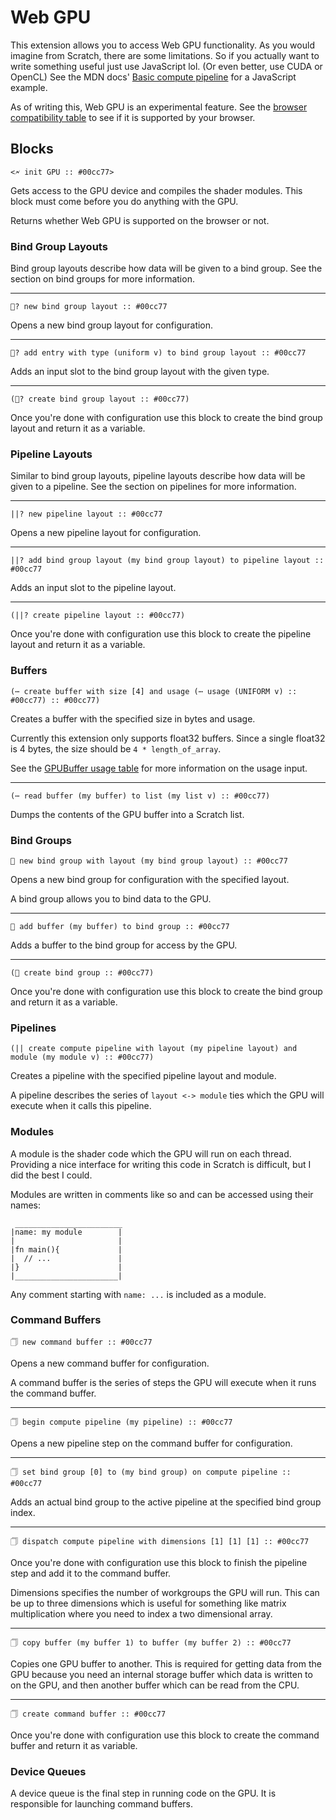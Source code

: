# Web GPU

This extension allows you to access Web GPU functionality. As you would imagine from Scratch, there are some limitations. So if you actually want to write something useful just use JavaScript lol. (Or even better, use CUDA or OpenCL) See the MDN docs' [Basic compute pipeline](https://developer.mozilla.org/en-US/docs/Web/API/WebGPU_API#basic_compute_pipeline) for a JavaScript example.

As of writing this, Web GPU is an experimental feature. See the [browser compatibility table](https://developer.mozilla.org/en-US/docs/Web/API/WebGPU_API#browser_compatibility) to see if it is supported by your browser.

## Blocks

```scratch
<🗲 init GPU :: #00cc77>
```

Gets access to the GPU device and compiles the shader modules. This block must come before you do anything with the GPU.

Returns whether Web GPU is supported on the browser or not.

### Bind Group Layouts

Bind group layouts describe how data will be given to a bind group. See the section on bind groups for more information.

---

```scratch
🔗? new bind group layout :: #00cc77
```

Opens a new bind group layout for configuration.

---

```scratch
🔗? add entry with type (uniform v) to bind group layout :: #00cc77
```

Adds an input slot to the bind group layout with the given type.

---

```scratch
(🔗? create bind group layout :: #00cc77)
```

Once you're done with configuration use this block to create the bind group layout and return it as a variable.

### Pipeline Layouts

Similar to bind group layouts, pipeline layouts describe how data will be given to a pipeline. See the section on pipelines for more information.

---

```scratch
||? new pipeline layout :: #00cc77
```

Opens a new pipeline layout for configuration.

---

```scratch
||? add bind group layout (my bind group layout) to pipeline layout :: #00cc77
```

Adds an input slot to the pipeline layout.

---

```scratch
(||? create pipeline layout :: #00cc77)
```

Once you're done with configuration use this block to create the pipeline layout and return it as a variable.

### Buffers

```scratch
(⋯ create buffer with size [4] and usage (⋯ usage (UNIFORM v) :: #00cc77) :: #00cc77)
```

Creates a buffer with the specified size in bytes and usage.

Currently this extension only supports float32 buffers. Since a single float32 is 4 bytes, the size should be `4 * length_of_array`.

See the [GPUBuffer usage table](https://developer.mozilla.org/en-US/docs/Web/API/GPUBuffer/usage#value) for more information on the usage input.

---

```scratch
(⋯ read buffer (my buffer) to list (my list v) :: #00cc77)
```

Dumps the contents of the GPU buffer into a Scratch list.

### Bind Groups

```scratch
🔗 new bind group with layout (my bind group layout) :: #00cc77
```

Opens a new bind group for configuration with the specified layout.

A bind group allows you to bind data to the GPU.

---

```scratch
🔗 add buffer (my buffer) to bind group :: #00cc77
```

Adds a buffer to the bind group for access by the GPU.

---

```scratch
(🔗 create bind group :: #00cc77)
```

Once you're done with configuration use this block to create the bind group and return it as a variable.

### Pipelines

```scratch
(|| create compute pipeline with layout (my pipeline layout) and module (my module v) :: #00cc77)
```

Creates a pipeline with the specified pipeline layout and module.

A pipeline describes the series of `layout <-> module` ties which the GPU will execute when it calls this pipeline.

### Modules

A module is the shader code which the GPU will run on each thread. Providing a nice interface for writing this code in Scratch is difficult, but I did the best I could.

Modules are written in comments like so and can be accessed using their names:

```
 ________________________
|name: my module        |
|                       |
|fn main(){             |
|  // ...               |
|}                      |
|_______________________|
```

Any comment starting with `name: ...` is included as a module.

### Command Buffers

```scratch
🗍 new command buffer :: #00cc77
```

Opens a new command buffer for configuration.

A command buffer is the series of steps the GPU will execute when it runs the command buffer.

---

```scratch
🗍 begin compute pipeline (my pipeline) :: #00cc77
```

Opens a new pipeline step on the command buffer for configuration.

---

```scratch
🗍 set bind group [0] to (my bind group) on compute pipeline :: #00cc77
```

Adds an actual bind group to the active pipeline at the specified bind group index.

---

```scratch
🗍 dispatch compute pipeline with dimensions [1] [1] [1] :: #00cc77
```

Once you're done with configuration use this block to finish the pipeline step and add it to the command buffer.

Dimensions specifies the number of workgroups the GPU will run. This can be up to three dimensions which is useful for something like matrix multiplication where you need to index a two dimensional array.

---

```scratch
🗍 copy buffer (my buffer 1) to buffer (my buffer 2) :: #00cc77
```

Copies one GPU buffer to another. This is required for getting data from the GPU because you need an internal storage buffer which data is written to on the GPU, and then another buffer which can be read from the CPU.

---

```scratch
🗍 create command buffer :: #00cc77
```

Once you're done with configuration use this block to create the command buffer and return it as variable.

### Device Queues

A device queue is the final step in running code on the GPU. It is responsible for launching command buffers.